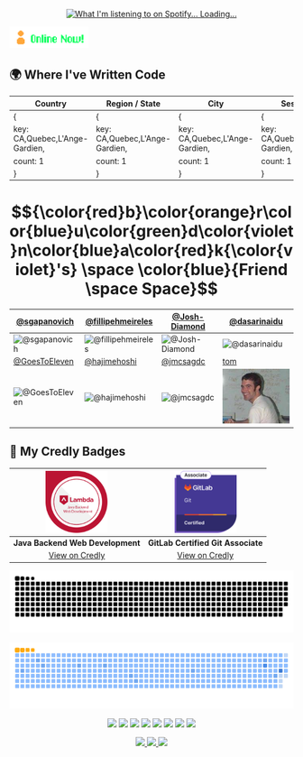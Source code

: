 <p align="center">
  <a href="https://open.spotify.com/user/upv50bd8fofqcy9yibbgfmwly">
    <img src="https://novatorem-gamma-two.vercel.app/api/spotify" alt="What I'm listening to on Spotify... Loading..." />
  </a>
</p>

<img src="https://github.com/brudnak/brudnak/blob/main/img/online.gif" alt="" width="140">

<!-- log tracker start -->
<!-- log tracker start -->

## 🌍 Where I've Written Code

| Country | Region / State | City | Sessions |
|---------|-----------------|------|----------|
|  { | { | { | { |
|  key: CA,Quebec,L'Ange-Gardien, | key: CA,Quebec,L'Ange-Gardien, | key: CA,Quebec,L'Ange-Gardien, | key: CA,Quebec,L'Ange-Gardien, |
|  count: 1 | count: 1 | count: 1 | count: 1 |
|  } | } | } | } |

<!-- log tracker end -->

# $${\color{red}b}\color{orange}r\color{blue}u\color{green}d\color{violet}n\color{blue}a\color{red}k{\color{violet}'s} \space \color{blue}{Friend \space Space}$$

| [@sgapanovich](https://github.com/sgapanovich)                                 | [@fillipehmeireles](https://github.com/fillipehmeireles)                               | [@Josh-Diamond](https://github.com/Josh-Diamond)                               | [@dasarinaidu](https://github.com/dasarinaidu)                               |
|--------------------------------------------------------------------------------|----------------------------------------------------------------------------------------|--------------------------------------------------------------------------------|------------------------------------------------------------------------------|
| ![@sgapanovich](https://avatars.githubusercontent.com/sgapanovich?s=150&v=1)   | ![@fillipehmeireles](https://avatars.githubusercontent.com/fillipehmeireles?s=150&v=1) | ![@Josh-Diamond](https://avatars.githubusercontent.com/Josh-Diamond?s=150&v=1) | ![@dasarinaidu](https://avatars.githubusercontent.com/dasarinaidu?s=150&v=1) |
| [@GoesToEleven](https://github.com/GoesToEleven)                               | [@hajimehoshi](https://github.com/hajimehoshi)                                         | [@jmcsagdc](https://github.com/jmcsagdc)                                       | [tom](https://wittenbrock.github.io/toms-myspace-page/)                      |
| ![@GoesToEleven](https://avatars.githubusercontent.com/GoesToEleven?s=150&v=1) | ![@hajimehoshi](https://avatars.githubusercontent.com/hajimehoshi?s=150&v=1)           | ![@jmcsagdc](https://avatars.githubusercontent.com/jmcsagdc?s=150&v=1)         | ![tom](https://github.com/brudnak/brudnak/blob/main/img/tom.jpg)             |

## 🏅 My Credly Badges

|          <img src="/img/java-backend-web-development.png" width="110" alt="Badge 1"/>           |         <img src="/img/gitlab-certified-git-associate.png" width="110" alt="Badge 2"/>          |
|:-----------------------------------------------------------------------------------------------:|:-----------------------------------------------------------------------------------------------:|
|                                **Java Backend Web Development**                                 |                               **GitLab Certified Git Associate**                                |
| [View on Credly](https://www.credly.com/badges/29e3f6a2-adf2-4831-aeab-b00f0124bc3f/public_url) | [View on Credly](https://www.credly.com/badges/ffffe97d-d1fe-493f-84f5-a7bf1ef4534a/public_url) |


<p align="center">
  <img src="https://github.com/brudnak/brudnak/blob/output/github-snake-dark.svg#gh-dark-mode-only" />
</p>
<p align="center">
  <img src="https://github.com/brudnak/brudnak/blob/output/ocean.gif#gh-light-mode-only" />
</p>

<!-- Where to find these icons: https://simpleicons.org -->
<p align="center">
  <img src="https://img.shields.io/badge/-Go-00ADD8?logo=go&logoColor=white&style=fla" />
  <img src="https://img.shields.io/badge/-Kubernetes-326CE5?logo=kubernetes&logoColor=white&style=flat" />
  <img src="https://img.shields.io/badge/-Rancher-0075A8?logo=rancher&logoColor=white&style=flat" />
  <img src="https://img.shields.io/badge/-Terraform-7B42BC?logo=terraform&logoColor=white&style=flat" />
  <img src="https://img.shields.io/badge/-AWS-232F3E?logo=amazonwebservices&logoColor=white&style=flat" />
  <img src="https://img.shields.io/badge/-JavaScript-F7DF1E?logo=javascript&logoColor=white&style=flat" />
  <img src="https://img.shields.io/badge/-HTML5-E34F26?logo=html5&logoColor=white&style=flat" />
  <img src="https://img.shields.io/badge/-CSS3-1572B6?logo=css3&logoColor=white&style=flat" />
</p>


<p align="center">
  <a href="https://gitlab.com/brudnak">
    <img src="https://img.shields.io/badge/-GitLab-FC6D26?logo=gitlab&logoColor=white&style=flat" />
  </a>
  <a href="https://hub.docker.com/u/brudnak">
    <img src="https://img.shields.io/badge/-Docker_Hub-2496ED?logo=docker&logoColor=white&style=flat" />
  </a>
  <a href="https://bitbucket.org/brudnak">
    <img src="https://img.shields.io/badge/-Bitbucket-0052CC?logo=bitbucket&logoColor=white&style=flat" />
  </a>
</p>
